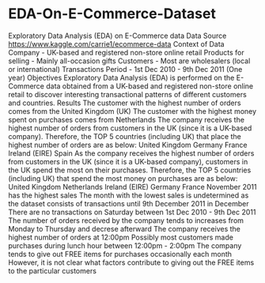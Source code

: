# EDA-On-E-Commerce-Dataset
Exploratory Data Analysis (EDA) on E-Commerce data Data Source https://www.kaggle.com/carrie1/ecommerce-data  Context of Data Company - UK-based and registered non-store online retail Products for selling - Mainly all-occasion gifts Customers - Most are wholesalers (local or international) Transactions Period - 1st Dec 2010 - 9th Dec 2011 (One year) Objectives Exploratory Data Analysis (EDA) is performed on the E-Commerce data obtained from a UK-based and registered non-store online retail to discover interesting transactional patterns of different customers and countries.  Results The customer with the highest number of orders comes from the United Kingdom (UK) The customer with the highest money spent on purchases comes from Netherlands The company receives the highest number of orders from customers in the UK (since it is a UK-based company). Therefore, the TOP 5 countries (including UK) that place the highest number of orders are as below: United Kingdom Germany France Ireland (EIRE) Spain As the company receives the highest number of orders from customers in the UK (since it is a UK-based company), customers in the UK spend the most on their purchases. Therefore, the TOP 5 countries (including UK) that spend the most money on purchases are as below: United Kingdom Netherlands Ireland (EIRE) Germany France November 2011 has the highest sales The month with the lowest sales is undetermined as the dataset consists of transactions until 9th December 2011 in December There are no transactions on Saturday between 1st Dec 2010 - 9th Dec 2011 The number of orders received by the company tends to increases from Monday to Thursday and decrese afterward The company receives the highest number of orders at 12:00pm Possibly most customers made purchases during lunch hour between 12:00pm - 2:00pm The company tends to give out FREE items for purchases occasionally each month However, it is not clear what factors contribute to giving out the FREE items to the particular customers
